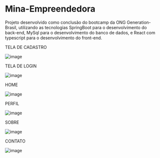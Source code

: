 # Mina-Empreendedora

Projeto desenvolvido como conclusão do bootcamp da ONG Generation-Brasil, utilizando as tecnologias SpringBoot para o desenvolvimento do back-end, MySql para o desenvolvimento do banco de dados, e React com typescript para o desenvolvimento do front-end.

TELA DE CADASTRO

![image](https://user-images.githubusercontent.com/87780451/157069069-a7cb9198-141e-43ab-a1bb-98c26150e6b5.png)

TELA DE LOGIN

![image](https://user-images.githubusercontent.com/87780451/157069160-baf37f2d-4b0c-43fc-aa62-011a6c09afc4.png)

HOME

![image](https://user-images.githubusercontent.com/87780451/157069414-2ec04398-1a8b-4087-90c4-0911146e2b97.png)

PERFIL

![image](https://user-images.githubusercontent.com/87780451/157069542-2b55dce7-0213-4b9e-a055-46f9e4986708.png)

SOBRE

![image](https://user-images.githubusercontent.com/87780451/157069729-4511c4a9-9936-4901-948f-35ec837fc1ba.png)

CONTATO

![image](https://user-images.githubusercontent.com/87780451/157069870-388b2ac5-a329-4cdc-a7b5-dce0a488ffb7.png)

